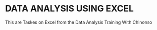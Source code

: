 # DATA ANALYSIS USING EXCEL
This are Taskes on Excel from the Data Analysis Training With Chinonso  
